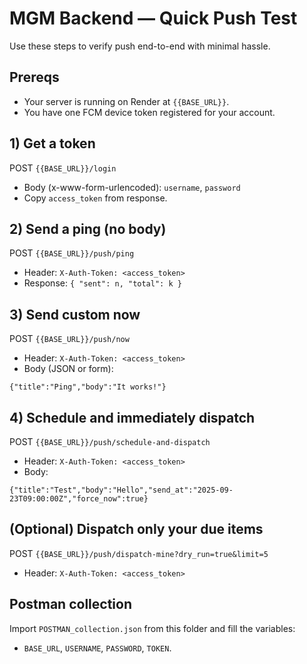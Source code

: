 # MGM Backend — Quick Push Test

Use these steps to verify push end-to-end with minimal hassle.

## Prereqs
- Your server is running on Render at `{{BASE_URL}}`.
- You have one FCM device token registered for your account.

## 1) Get a token
POST `{{BASE_URL}}/login`
- Body (x-www-form-urlencoded): `username`, `password`
- Copy `access_token` from response.

## 2) Send a ping (no body)
POST `{{BASE_URL}}/push/ping`
- Header: `X-Auth-Token: <access_token>`
- Response: `{ "sent": n, "total": k }`

## 3) Send custom now
POST `{{BASE_URL}}/push/now`
- Header: `X-Auth-Token: <access_token>`
- Body (JSON or form):
```
{"title":"Ping","body":"It works!"}
```

## 4) Schedule and immediately dispatch
POST `{{BASE_URL}}/push/schedule-and-dispatch`
- Header: `X-Auth-Token: <access_token>`
- Body:
```
{"title":"Test","body":"Hello","send_at":"2025-09-23T09:00:00Z","force_now":true}
```

## (Optional) Dispatch only your due items
POST `{{BASE_URL}}/push/dispatch-mine?dry_run=true&limit=5`
- Header: `X-Auth-Token: <access_token>`

## Postman collection
Import `POSTMAN_collection.json` from this folder and fill the variables:
- `BASE_URL`, `USERNAME`, `PASSWORD`, `TOKEN`.
